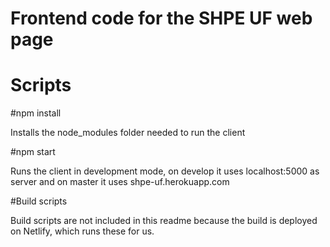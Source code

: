 # Frontend code for the SHPE UF web page

# Scripts

#npm install

Installs the node_modules folder needed to run the client

#npm start

Runs the client in development mode, on develop it uses localhost:5000 as server and on master it uses shpe-uf.herokuapp.com

#Build scripts

Build scripts are not included in this readme because the build is deployed on Netlify, which runs these for us.
